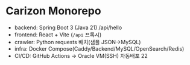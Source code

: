 # Carizon Monorepo
- backend: Spring Boot 3 (Java 21) /api/hello
- frontend: React + Vite (`/api` 프록시)
- crawler: Python requests 배치(샘플 JSON→MySQL)
- infra: Docker Compose(Caddy/Backend/MySQL/OpenSearch/Redis)
- CI/CD: GitHub Actions → Oracle VM(SSH) 자동배포
22